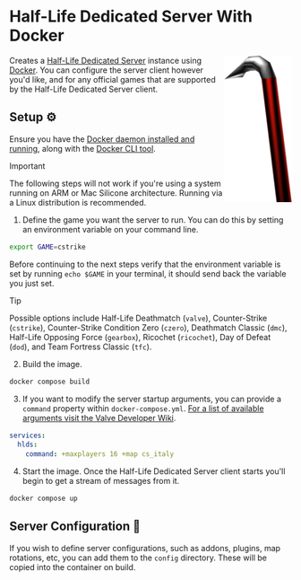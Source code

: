 # Half-Life Dedicated Server With Docker

<img align="right" width="120" height="auto"  src="./.github/docs/crowbar.png" alt="Crowbar">

Creates a [Half-Life Dedicated Server](https://help.steampowered.com/en/faqs/view/081A-106F-B906-1A7A) instance using [Docker](https://www.docker.com). You can configure the server client however you'd like, and for any official games that are supported by the Half-Life Dedicated Server client.

## Setup ⚙️

Ensure you have the [Docker daemon installed and running](https://www.docker.com/), along with the [Docker CLI tool](https://docs.docker.com/engine/reference/commandline/cli/).

> [!IMPORTANT]  
> The following steps will not work if you're using a system running on ARM or Mac Silicone architecture. Running via a Linux distribution is recommended.

1. Define the game you want the server to run. You can do this by setting an environment variable on your command line.

```bash
export GAME=cstrike
```

Before continuing to the next steps verify that the environment variable is set by running `echo $GAME` in your terminal, it should send back the variable you just set.

> [!TIP]  
> Possible options include Half-Life Deathmatch (`valve`), Counter-Strike (`cstrike`), Counter-Strike Condition Zero (`czero`), Deathmatch Classic (`dmc`), Half-Life Opposing Force (`gearbox`), Ricochet (`ricochet`), Day of Defeat (`dod`), and Team Fortress Classic (`tfc`).

2. Build the image.

```sh
docker compose build
```

3. If you want to modify the server startup arguments, you can provide a `command` property within `docker-compose.yml`. [For a list of available arguments visit the Valve Developer Wiki](https://developer.valvesoftware.com/).

```yml
services:
  hlds:
    command: +maxplayers 16 +map cs_italy
```

4. Start the image. Once the Half-Life Dedicated Server client starts you'll begin to get a stream of messages from it.

```bash
docker compose up
```

## Server Configuration 🔧

If you wish to define server configurations, such as addons, plugins, map rotations, etc, you can add them to the `config` directory. These will be copied into the container on build.
